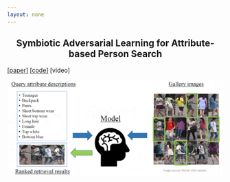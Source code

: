 ```yaml
---
layout: none
---
```


<center> <h2>Symbiotic Adversarial Learning for Attribute-based Person Search</h1> </center>

[[paper]](https://arxiv.org/abs/2007.09609) [[code]](https://github.com/ycao5602/SAL) [video]

<p align="center">
  <img src="imgs/problem.png" alt="problem setting" width="600">
</p>



